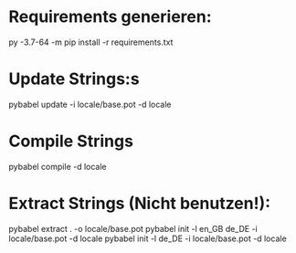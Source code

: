 # Requirements generieren:

py -3.7-64 -m pip install -r requirements.txt

# Update Strings:s

pybabel update -i locale/base.pot -d locale

# Compile Strings

pybabel compile -d locale

# Extract Strings (Nicht benutzen!):

pybabel extract . -o locale/base.pot
pybabel init -l en_GB de_DE -i locale/base.pot -d locale
pybabel init -l de_DE -i locale/base.pot -d locale
